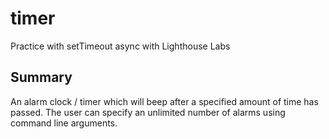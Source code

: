 # timer
Practice with setTimeout async with Lighthouse Labs

## Summary
An alarm clock / timer which will beep after a specified amount of time has passed. The user can specify an unlimited number of alarms using command line arguments.
